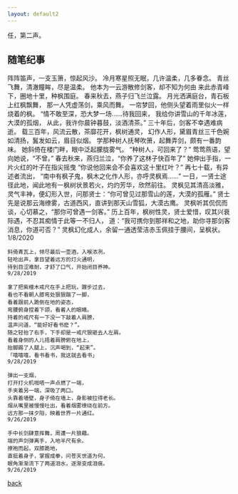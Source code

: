 ```yaml
---
layout: default2
---
```


任，第二声。

## 随笔纪事


阵阵笛声，一支玉箫，惊起风沙。
冷月寒星照无眠，几许温柔，几多眷念。
青丝飞舞，清澈瞳眸，尽是温柔。
他本为一云游散修剑客，却不知为何由
来此赤青峰下，圈地十里，种枫围庭。
春来秋去，燕子归飞兰泣露。
月光洒满庭台，青石板上红枫飘舞，
那一人凭虚荡剑，乘风而舞。
一帘梦回，他侧头望着雨里似火一样烧着的枫。
“情不敢至深，恐大梦一场……待我回来，
我给你讲雪山的千年冰莲，大漠的孤烟，
从此，我许你晨钟暮鼓，淡酒清茶。”
三十年后，剑客不幸遇难病逝。
载三百年，风流云散，茶靡花开，枫树通灵，
幻作人形，黛眉青丝三千色婉如清扬，鬒发如云，眉目似烟。
学那种树人抚琴吹箫，起舞弄剑，颇有一番韵味。
她斜倚在楼门畔，眼中泛起朦胧雾气。
“种树人，可回来了？”
莺莺燕语，望向她说，“不曾。”
春去秋来，燕归兰泣，“你养了这林子快百年了”
她伸出手指，一片火红的叶子在指尖摇曳
“你说他回来会不会喜欢这十里红叶？”
再七十载，有异述者流出，
“南中有枫子鬼，枫木之化作人形，亦呼灵枫焉……”
一日，一贤士途径此地，闻此地有一枫树状景若火，灼灼芳华，欣然前往。
灵枫见其清高淡雅，灵气丰神，便幻形入世，问那贤士：“你可曾见过那雪山的莲，大漠的孤雁。”
贤士先是说那云海缭雾，古道西风，直讲到那天山雪狐，大漠古鹰。
灵枫听其侃侃而谈，心切慕之，“那你可曾遇一剑客。”
历上百年，枫树性灵，贤士爱惜，叹其兴衰际遇，不忍其痴情于此等一不归人，
道：“我可携你到那祥和之地，助你寻那剑客消息，你道可否？”
灵枫幻化成人，余留一通透莹洁赤玉佩挂于腰间，呈枫状。
1/8/2020



```
斜倚青瓦上，倾尽最后一壶酒，入喉浓冽，
轻呛出声，拿目望着远方的灯火通明，
待到目涩难耐，才舒了口气，开始闭目养神。
9/28/2019
```

```
拿了把紫檀木戒尺在手上把玩，踱步过去，
看也不看朝人膝弯处狠狠踹了一脚，
看着跟前人跪倒在地的姿态，
弯腰俯身捏着下颌，看着人的眼睛。
持着的戒尺有一下没一下敲着人肩膀，
温声问道，“能好好看书麽？”。
随之轻抬了右手，下手却是一戒尺狠砸去人左肩。
看着身侧的人儿捂着肩膀俯在地上，
抬脚踢了人腿上，沉声喝到，“起来”。
「嘻嘻嘻，看书看书，我这就去看书」
9/28/2019
```

```
弹出一支烟，
打开打火机啪嗒一声点燃了一端，
手夹着另一端，深吸了两口。
头靠着墙壁，身子倚在墙上，身影被拉得老长。
烟从嘴里被慢慢吐出，看着烟雾缭绕在前方。
远方那一抹夕阳，映着世界一片通红。
9/26/2019
```

```
手中长剑肆意挥舞，周遭一片狼藉。
端的声剑弹离手，入地半尺有余。
撩袍而起，双膝跪地，
直挺着身子，掌握成拳，问苍天世道为何，
眼角渐渐流下了两道泪水，逐渐变成泪痕。
9/26/2019
```




[back](./)
